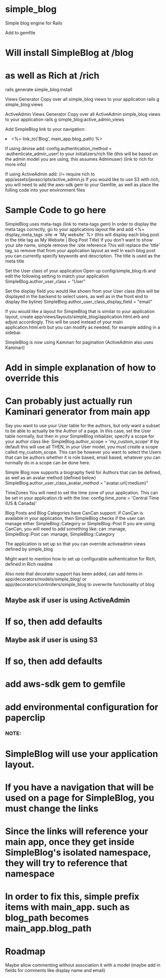 simple_blog
===========

Simple blog engine for Rails

Add to gemfile

# Will install SimpleBlog at /blog
# as well as Rich at /rich
rails generate simple_blog:install

Views Generator
Copy over all simple_blog views to your application
rails g simple_blog:views

ActiveAdmin Views Generator
Copy over all ActiveAdmin simple_blog views to your application
rails g simple_blog:active_admin_views

Add SimpleBlog link to your navigation:
  <li><%= link_to('Blog', main_app.blog_path) %></li>

If using devise add:
config.authentication_method = :authenticate_admin_user!
to your initializers/rich file
(this will be based on the admin model you are using, this assumes Adminuser)
(link to rich for more info)

If using ActiveAdmin add:
//= require rich
to app/assets/javascripts/active_admin.js
If you would like to use S3 with rich, you will need to add the aws-sdk gem to your Gemfile, as well as place the folling code into your environment files
  # Sample Code to go here

SimpleBlog uses meta-tags (link to meta-tags gem)
In order to display the meta tags correctly, go to your applications layout file and add
<%= display_meta_tags :site => 'My website' %> (this will display each blog post in the title tag as My Website | Blog Post Title)
  If you don't want to show your site name, simple remove the :site reference
This will replace the 'title' tag, so remove that from your application layout as well
In each blog post you can currently specify keywords and description. The title is used as the meta title

Set the User class of your application
Open up config/simple_blog.rb and edit the following setting to match your application
SimpleBlog.author_user_class = "User"

Set the display field you would like shown from your User class (this will be displayed in the backend to select users, as well as in the front end to display the byline)
SimpleBlog.author_user_class_display_field = "email"


If you would like a layout for SimpleBlog that is similar to your application layout, create app/views/layouts/simple_blog/application.html.erb and adjust accordingly. This will be used instead of your main application.html.erb but you can modify as needed, for example adding in a sidebar.

SimpleBlog is now using Kaminari for pagination (ActiveAdmin also uses Kaminari)
  # Add in simple explanation of how to override this
  # Can probably just actually run Kaminari generator from main app


Say you want to use your User table for the authors, but only want a subset to be able to actually be the Author of a page. In this case, set the User table normally, but then in your SimpleBlog initializer, specify a scope for your author class like:
SimpleBlog.author_scope = 'my_custom_scope' # by default this will use all
THEN, in your User model, you must create a scope called my_custom_scope. This can be however you want to select the Users that can be authors whether it is role based, email based, whatever you can normally do in a scope can be done here.

Simple Blog now supports a biography field for Authors that can be defined, as well as an avatar method (defined below)
SimpleBlog.author_user_class_avatar_method = "avatar.url(:medium)"

TimeZones
You will need to set the time zone of your application. This can be set in your application.rb with the line:
config.time_zone = 'Central Time (US & Canada)'

Blog Posts and Blog Categories have CanCan support. If CanCan is available in your application, then SimpleBlog checks if the user can manage either SimpleBlog::Category or SimpleBlog::Post
If you are using CanCan, you will need to add something like:
can :manage, SimpleBlog::Post
can :manage, SimpleBlog::Category

The application is set up so that you can override activeadmin views defined by simple_blog

Might want to mention how to set up configurable authentication for Rich, defined in Rich readme

Also note that decorator support has been added, can add items in app/decorators/models/simple_blog/ or app/decorators/controllers/simple_blog to overwrite functionality of blog


## Maybe ask if user is using ActiveAdmin
  # If so, then add defaults

## Maybe ask if user is using S3
  # If so, then add defaults
  # add aws-sdk gem to gemfile
  # add environmental configuration for paperclip

### NOTE: ###
# SimpleBlog will use your application layout.
# If you have a navigation that will be used on a page for SimpleBlog, you must change the links
# Since the links will reference your main app, once they get inside SimpleBlog's isolated namespace, they will try to reference that namespace
# In order to fix this, simple prefix items with main_app. such as blog_path becomes main_app.blog_path


Roadmap
==================
Maybe allow commenting without association it with a model (maybe add in fields for comments like display name and email)
